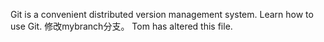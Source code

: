 Git is a convenient distributed version management system.
Learn how to use Git.
修改mybranch分支。
Tom has altered this file.
